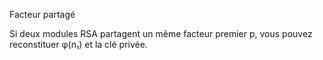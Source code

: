 Facteur partagé

Si deux modules RSA partagent un même facteur premier p, vous pouvez reconstituer φ(n₁) et la clé privée.
